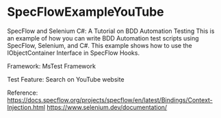 # SpecFlowExampleYouTube

SpecFlow and Selenium C#: A Tutorial on BDD Automation Testing
This is an example of how you can write BDD Automation test scripts using SpecFlow, Selenium, and C#.
This example shows how to use the IObjectContainer Interface in SpecFlow Hooks.

Framework: MsTest Framework

Test Feature: 
Search on YouTube website

Reference:
https://docs.specflow.org/projects/specflow/en/latest/Bindings/Context-Injection.html
https://www.selenium.dev/documentation/
